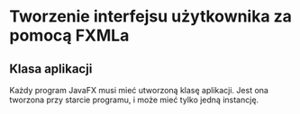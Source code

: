 # Tworzenie interfejsu użytkownika za pomocą FXMLa
## Klasa aplikacji
Każdy program JavaFX musi mieć utworzoną klasę aplikacji. Jest ona tworzona przy starcie programu, i może mieć tylko jedną instancję.
